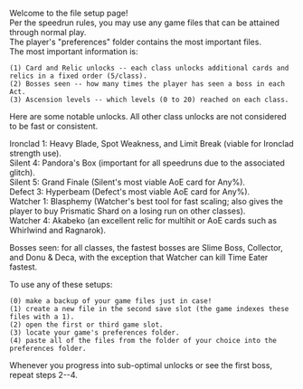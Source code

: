 Welcome to the file setup page!  
Per the speedrun rules, you may use any game files that can be attained through normal play.  
The player's "preferences" folder contains the most important files.  
The most important information is:  

	(1) Card and Relic unlocks -- each class unlocks additional cards and relics in a fixed order (5/class).  
	(2) Bosses seen -- how many times the player has seen a boss in each Act.  
	(3) Ascension levels -- which levels (0 to 20) reached on each class.  

Here are some notable unlocks.  All other class unlocks are not considered to be fast or consistent.  

Ironclad 1: Heavy Blade, Spot Weakness, and Limit Break (viable for Ironclad strength use).  
Silent 4: Pandora's Box (important for all speedruns due to the associated glitch).  
Silent 5: Grand Finale (Silent's most viable AoE card for Any%).  
Defect 3: Hyperbeam (Defect's most viable AoE card for Any%).  
Watcher 1: Blasphemy (Watcher's best tool for fast scaling; also gives the player to buy Prismatic Shard on a losing run on other classes).  
Watcher 4: Akabeko (an excellent relic for multihit or AoE cards such as Whirlwind and Ragnarok).  

Bosses seen: for all classes, the fastest bosses are Slime Boss, Collector, and Donu & Deca, with the exception that Watcher can kill Time Eater fastest.  

To use any of these setups:  

	(0) make a backup of your game files just in case!  
	(1) create a new file in the second save slot (the game indexes these files with a 1).  
	(2) open the first or third game slot.  
	(3) locate your game's preferences folder.  
	(4) paste all of the files from the folder of your choice into the preferences folder.  

Whenever you progress into sub-optimal unlocks or see the first boss, repeat steps 2--4.  
